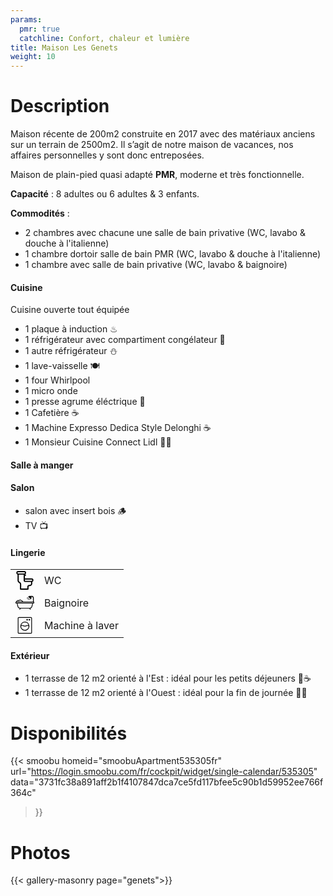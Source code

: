 ```yaml
---
params:
  pmr: true
  catchline: Confort, chaleur et lumière
title: Maison Les Genets
weight: 10
---
```


# Description

Maison récente de 200m2 construite en 2017 avec des matériaux anciens sur un terrain de 2500m2. Il s’agit de notre maison de vacances, nos affaires personnelles y sont donc entreposées.

Maison de plain-pied quasi adapté **PMR**, moderne et très fonctionnelle.

**Capacité** : 8 adultes ou 6 adultes & 3 enfants. <!--more-->

**Commodités** :

- 2 chambres avec chacune une salle de bain privative (WC, lavabo & douche à l'italienne)
- 1 chambre dortoir salle de bain PMR (WC, lavabo & douche à l'italienne)
- 1 chambre avec salle de bain privative (WC, lavabo & baignoire)

#### Cuisine 

Cuisine ouverte tout équipée

- 1 plaque à induction ♨
- 1 réfrigérateur avec compartiment congélateur 🥶
- 1 autre réfrigérateur ⛄️
- 1 lave-vaisselle 🍽️
- 1 four Whirlpool 
- 1 micro onde
- 1 presse agrume éléctrique 🍋
- 1 Cafetière ☕️
- 1 Machine Expresso Dedica Style Delonghi ☕️
- 1 Monsieur Cuisine Connect Lidl 👨‍🍳

#### Salle à manger

#### Salon

- salon avec insert bois 🪵
- TV 📺

#### Lingerie

|                                                                                                                                                                                                                                                                                                                                                                                                                                                                                                                                                                                                                                                                                                                                                                                                                                                                                                                                                                                                                                                                                                                                                                                                                                                                                                                                                                                                                                                                                                                                                                                                                                                                                                                                                                                                                                                                                                                                                                                                                                                                                                                                                                                                                                        |                 |
|----------------------------------------------------------------------------------------------------------------------------------------------------------------------------------------------------------------------------------------------------------------------------------------------------------------------------------------------------------------------------------------------------------------------------------------------------------------------------------------------------------------------------------------------------------------------------------------------------------------------------------------------------------------------------------------------------------------------------------------------------------------------------------------------------------------------------------------------------------------------------------------------------------------------------------------------------------------------------------------------------------------------------------------------------------------------------------------------------------------------------------------------------------------------------------------------------------------------------------------------------------------------------------------------------------------------------------------------------------------------------------------------------------------------------------------------------------------------------------------------------------------------------------------------------------------------------------------------------------------------------------------------------------------------------------------------------------------------------------------------------------------------------------------------------------------------------------------------------------------------------------------------------------------------------------------------------------------------------------------------------------------------------------------------------------------------------------------------------------------------------------------------------------------------------------------------------------------------------------------|-----------------|
| <svg   height = " 30 "   width = " 30 "   xmlns = " http://www.w3.org/2000/svg "   viewBox = " 0 0 512 512 "   xml:space = " preserve " >     <path   d = " M439.65 200.35H256v-66.78h16.7a16.7 16.7 0 0 0 0-33.4H256V97.3a50.16 50.16 0 0 0 33.4-47.21A50.14 50.14 0 0 0 239.3 0H72.35a50.14 50.14 0 0 0-50.09 50.09 50.17 50.17 0 0 0 33.4 47.21v159.53c0 29.9 15.75 56.82 40.13 68.58 16.68 8.04 26.75 21.97 26.75 37.25l-.1 132.64a16.7 16.7 0 0 0 16.7 16.7h200.34a16.7 16.7 0 0 0 16.7-16.69l.02-65.92c.32-9.46 7.8-16.65 16.88-16.51l17.54.21c36.44 0 66.3-29.4 66.77-65.94V347l.17-49.8a50.16 50.16 0 0 0 32.18-46.77 50.15 50.15 0 0 0-50.09-50.08zM72.35 66.78c-9.2 0-16.7-7.49-16.7-16.7s7.5-16.69 16.7-16.69H239.3c9.2 0 16.7 7.5 16.7 16.7s-7.5 16.7-16.7 16.7H72.35zM423.99 346.8a33.43 33.43 0 0 1-33.8 32.9l-17.35-.21c-27.41 0-49.33 21.5-50.03 49.24v.41l-.02 49.47H155.7l.12-115.95c0-28.41-17.03-53.58-45.53-67.33-12.91-6.22-21.26-21.33-21.26-38.5V100.17h133.57v150.26a50.14 50.14 0 0 0 50.09 50.1h151.45L424 346.8zm15.66-79.67H272.7c-9.21 0-16.7-7.49-16.7-16.7v-16.7h183.65c9.2 0 16.7 7.5 16.7 16.7 0 9.21-7.5 16.7-16.7 16.7z " />   </svg >                                                                                                                                                                                                                                                                                                                                                                                                                                                                                                                                                                                                                                                                                                                                                                                                                                                                                                                                                                                                                                                             | WC              |
| <svg   width = " 30 "   height = " 30 "   viewBox = " 0 -16.33 127.9 127.9 "   xmlns = " http://www.w3.org/2000/svg "   style = " enable-background :new 0 0 127.9 95.25 "   xml:space = " preserve " >     <path   d = " m98.97 22.32-.06-.08a.98.98 0 0 0-1.37-.24l-7.6 5.32a.98.98 0 0 0-.24 1.37l.06.08c.31.45.93.55 1.37.24l7.6-5.32a.99.99 0 0 0 .24-1.37zm20.04 30-4.12 19.22c-1.02 4.78-3.33 8.43-6.61 10.93a18.78 18.78 0 0 1-8.03 3.45l2.7 5.78a2.5 2.5 0 0 1-4.53 2.11l-3.5-7.48H35.1l-3.5 7.48a2.5 2.5 0 0 1-4.53-2.11l2.55-5.46c-3.9-.34-7.1-1.59-9.68-3.73-3.01-2.5-5.07-6.13-6.3-10.86L8.57 52.32H4.61a4.62 4.62 0 0 1-3.25-1.35v-.01l-.01.01A4.63 4.63 0 0 1 0 47.71v-4.19a4.63 4.63 0 0 1 4.6-4.61h.61c.17-1.82.87-3.54 1.95-5.04a12.44 12.44 0 0 1 4.35-3.75 11.62 11.62 0 0 1 5.7-1.36c1.75.06 3.49.54 5.1 1.56a11.74 11.74 0 0 1 19.11-.21 11.7 11.7 0 0 1 7.2 3.23 11.25 11.25 0 0 1 3.16 5.56h67.25V14.1c-1.46-7.17-5.6-9.12-11.13-8.33 2.49 4.34 2.17 8.75-1.36 13.25.45.73.41 1.53-.08 2.38l-1.1 1.27c-.44.45-.99.49-1.7-.08L86.76 5.52c-.46-.55-.37-1.03.17-1.45 1.2-1.47 1.35-1.72 3.48-1.36 4.74-3.08 9.25-3.63 13.5-1.19 10.67-4.38 19.75 1.12 20.98 12.32V39.2a4.61 4.61 0 0 1 3 4.32v4.19a4.63 4.63 0 0 1-4.6 4.61h-4.28zM89.4 14.1l-.06-.08a.98.98 0 0 0-1.37-.24l-7.6 5.32a.98.98 0 0 0-.24 1.37l.06.08c.31.45.93.55 1.37.24l7.6-5.32a.98.98 0 0 0 .24-1.37zm-4.37-4.4-.06-.08a.98.98 0 0 0-1.37-.24L76 14.7a.98.98 0 0 0-.24 1.37l.06.08c.31.45.93.55 1.37.24l7.6-5.32a.99.99 0 0 0 .24-1.37zm8.73 8.65-.06-.08a.98.98 0 0 0-1.37-.24l-7.6 5.32a.98.98 0 0 0-.24 1.37l.06.08c.31.45.93.55 1.37.24l7.61-5.32a1 1 0 0 0 .23-1.37zM10.29 38.91h36.25a5.94 5.94 0 0 0-1.37-1.95 6.7 6.7 0 0 0-4.67-1.86c-.28 0 .02-.01-.17-.01l-.17.01a2.5 2.5 0 0 1-2.33-1.34 6.38 6.38 0 0 0-2.41-2.51 6.81 6.81 0 0 0-7.52.39 6.28 6.28 0 0 0-2.3 3.35 2.5 2.5 0 0 1-4.37.99 5.56 5.56 0 0 0-4.16-2.22 6.52 6.52 0 0 0-3.23.79 7.67 7.67 0 0 0-2.59 2.24 5.62 5.62 0 0 0-.96 2.12zM8.5 43.93c-.4.1-.8.09-1.18 0h-2.3v3.36h117.86v-3.36H8.5zm5.24 8.39 4.74 18.07c.96 3.68 2.48 6.45 4.66 8.25 2.13 1.77 5 2.67 8.73 2.67h63.75c3.86 0 7.15-.95 9.61-2.82 2.34-1.78 3.99-4.45 4.75-7.99l3.9-18.18H13.74z " />   </svg > | Baignoire       |
| <svg   width = " 30 "   height = " 30 "   viewBox = " 0 0 50 50 "   xmlns = " http://www.w3.org/2000/svg " >     <path   d = " M9 3C7.36 3 6 4.36 6 6v38c0 1.64 1.36 3 3 3h32c1.64 0 3-1.36 3-3V6c0-1.64-1.36-3-3-3H9zm0 2h32c.57 0 1 .43 1 1v38c0 .57-.43 1-1 1H9c-.57 0-1-.43-1-1V6c0-.57.43-1 1-1zm22 3a2 2 0 0 0-2 2 2 2 0 0 0 2 2 2 2 0 0 0 2-2 2 2 0 0 0-2-2zm6 0a2 2 0 0 0-2 2 2 2 0 0 0 2 2 2 2 0 0 0 2-2 2 2 0 0 0-2-2zm-12 7a12 12 0 0 0-11.97 11.4 1 1 0 0 0-.02.38L13 27c0 6.62 5.38 12 12 12 6.61 0 12-5.38 12-12l-.01-.21a1 1 0 0 0-.02-.4 11.97 11.97 0 0 0-11.61-11.32A1 1 0 0 0 25 15zm0 2a9.98 9.98 0 0 1 9.72 7.67 6.95 6.95 0 0 0-2.7-.67c-1.43-.03-2.53.59-3.57 1.08-1.05.5-2.05.92-3.45.92-1.4 0-2.4-.43-3.45-.92-1.04-.5-2.14-1.1-3.57-1.08-.77.02-1.7.21-2.7.67A9.98 9.98 0 0 1 25 17zm-6.98 9c.81-.02 1.59.37 2.68.89A9.65 9.65 0 0 0 25 28c1.83 0 3.21-.6 4.3-1.11 1.1-.52 1.87-.9 2.68-.89.65.01 1.84.3 3.01 1.14a9.98 9.98 0 0 1-19.98 0A5.91 5.91 0 0 1 18.02 26z " />   </svg >                                                                                                                                                                                                                                                                                                                                                                                                                                                                                                                                                                                                                                                                                                                                                                                                                                                                                                                                                                                                                                                                                                                                                                                                                          | Machine à laver |


#### Extérieur

- 1 terrasse de 12 m2 orienté à l'Est : idéal pour les petits déjeuners 🥖☕️
- 1 terrasse de 12 m2 orienté à l'Ouest : idéal pour la fin de journée 🍻🥂

# Disponibilités

{{< smoobu 
homeid="smoobuApartment535305fr" 
url="https://login.smoobu.com/fr/cockpit/widget/single-calendar/535305"
data="3731fc38a891aff2b1f4107847dca7ce5fd117bfee5c90b1d59952ee766f364c"
>}}

# Photos

{{< gallery-masonry page="genets">}}